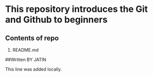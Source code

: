 # This repository introduces the Git and Github to beginners

## Contents of repo

1. README.md

##Written BY JATIN

This line was added locally.
